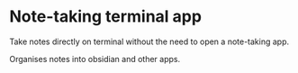 # Note-taking terminal app

Take notes directly on terminal without the need to open a note-taking app.

Organises notes into obsidian and other apps.
